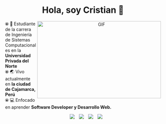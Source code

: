 <div align="center">
<h1 align="center">Hola, soy Cristian 👋</h1>
</div>
<a target="_blank" align="center">
  <img align="right" height="250" width="400" alt="GIF" src="https://github.com/JayantGoel001/JayantGoel001/blob/master/GIF/code.gif">
</a>
⦿ 💬 Estudiante de la carrera de Ingeniería de Sistemas Computacionales en la <strong>Universidad Privada del Norte</strong><br>
⦿ 🌏 Vivo actualmente en <strong>la ciudad de Cajamarca, Perú</strong><br>
⦿ 💻 Enfocado en aprender <strong>Software Developer y Desarrollo Web.</strong><br>

<p align="center">
 <div align="center"  class="icons-social" style="margin-left: 10px;">
      		<a target="_blank" style="margin-left: 10px;" target="_blank" href="https://twitter.com/cristiandlb16">
			<img src="https://img.icons8.com/doodle/1x/twitter-squared--v2.png" ></a>
      <a target="_blank" style="margin-left: 10px;" target="_blank" href="https://www.instagram.com/david.leyva16/">
			<img src="https://img.icons8.com/doodle/40/000000/instagram-new--v2.png"></a>
      <a target="_blank" style="margin-left: 10px;"  target="_blank" href="https://www.linkedin.com/in/cristianleyva/">
			<img src="https://img.icons8.com/doodle/40/000000/linkedin--v2.png"></a>
      <a target="_blank" style="margin-left: 10px;" target="_blank" href="https://github.com/CristianDLB">
		  <img src="https://img.icons8.com/doodle/40/000000/github--v1.png"></a>
  </div>
</p>

